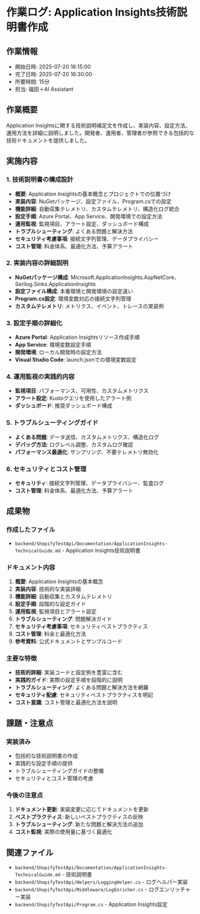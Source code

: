 # 作業ログ: Application Insights技術説明書作成

## 作業情報
- 開始日時: 2025-07-20 16:15:00
- 完了日時: 2025-07-20 16:30:00
- 所要時間: 15分
- 担当: 福田＋AI Assistant

## 作業概要
Application Insightsに関する技術説明補足文を作成し、実装内容、設定方法、運用方法を詳細に説明しました。開発者、運用者、管理者が参照できる包括的な技術ドキュメントを提供しました。

## 実施内容

### 1. 技術説明書の構成設計
- **概要**: Application Insightsの基本概念とプロジェクトでの位置づけ
- **実装内容**: NuGetパッケージ、設定ファイル、Program.csでの設定
- **機能詳細**: 自動収集テレメトリ、カスタムテレメトリ、構造化ログ統合
- **設定手順**: Azure Portal、App Service、開発環境での設定方法
- **運用監視**: 監視項目、アラート設定、ダッシュボード構成
- **トラブルシューティング**: よくある問題と解決方法
- **セキュリティ考慮事項**: 接続文字列管理、データプライバシー
- **コスト管理**: 料金体系、最適化方法、予算アラート

### 2. 実装内容の詳細説明
- **NuGetパッケージ構成**: Microsoft.ApplicationInsights.AspNetCore、Serilog.Sinks.ApplicationInsights
- **設定ファイル構成**: 本番環境と開発環境の設定違い
- **Program.cs設定**: 環境変数対応の接続文字列管理
- **カスタムテレメトリ**: メトリクス、イベント、トレースの実装例

### 3. 設定手順の詳細化
- **Azure Portal**: Application Insightsリソース作成手順
- **App Service**: 環境変数設定手順
- **開発環境**: ローカル開発時の設定方法
- **Visual Studio Code**: launch.jsonでの環境変数設定

### 4. 運用監視の実践的内容
- **監視項目**: パフォーマンス、可用性、カスタムメトリクス
- **アラート設定**: Kustoクエリを使用したアラート例
- **ダッシュボード**: 推奨ダッシュボード構成

### 5. トラブルシューティングガイド
- **よくある問題**: データ送信、カスタムメトリクス、構造化ログ
- **デバッグ方法**: ログレベル調整、カスタムログ確認
- **パフォーマンス最適化**: サンプリング、不要テレメトリ無効化

### 6. セキュリティとコスト管理
- **セキュリティ**: 接続文字列管理、データプライバシー、監査ログ
- **コスト管理**: 料金体系、最適化方法、予算アラート

## 成果物

### 作成したファイル
- `backend/ShopifyTestApi/Documentation/ApplicationInsights-TechnicalGuide.md` - Application Insights技術説明書

### ドキュメント内容
1. **概要**: Application Insightsの基本概念
2. **実装内容**: 技術的な実装詳細
3. **機能詳細**: 自動収集とカスタムテレメトリ
4. **設定手順**: 段階的な設定ガイド
5. **運用監視**: 監視項目とアラート設定
6. **トラブルシューティング**: 問題解決ガイド
7. **セキュリティ考慮事項**: セキュリティベストプラクティス
8. **コスト管理**: 料金と最適化方法
9. **参考資料**: 公式ドキュメントとサンプルコード

### 主要な特徴
- **技術的詳細**: 実装コードと設定例を豊富に含む
- **実践的ガイド**: 実際の設定手順を段階的に説明
- **トラブルシューティング**: よくある問題と解決方法を網羅
- **セキュリティ配慮**: セキュリティベストプラクティスを明記
- **コスト意識**: コスト管理と最適化方法を説明

## 課題・注意点

### 実装済み
- 包括的な技術説明書の作成
- 実践的な設定手順の提供
- トラブルシューティングガイドの整備
- セキュリティとコスト管理の考慮

### 今後の注意点
1. **ドキュメント更新**: 実装変更に応じてドキュメントを更新
2. **ベストプラクティス**: 新しいベストプラクティスの反映
3. **トラブルシューティング**: 新たな問題と解決方法の追加
4. **コスト監視**: 実際の使用量に基づく最適化

## 関連ファイル
- `backend/ShopifyTestApi/Documentation/ApplicationInsights-TechnicalGuide.md` - 技術説明書
- `backend/ShopifyTestApi/Helpers/LoggingHelper.cs` - ログヘルパー実装
- `backend/ShopifyTestApi/Middleware/LogEnricher.cs` - ログエンリッチャー実装
- `backend/ShopifyTestApi/Program.cs` - Application Insights設定 